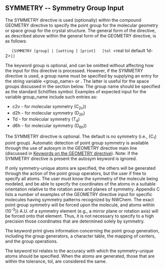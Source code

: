 SYMMETRY -- Symmetry Group Input
--------------------------------

The SYMMETRY directive is used (optionally) within the compound GEOMETRY directive to specify the point group for the molecular geometry or space group for the crystal structure. The general form of the directive, as described above within the general form of the GEOMETRY directive, is as follows:

`   [SYMMETRY [group] `<string group_name>`|`<integer group number>` [setting `<integer setting>`] [print]   [tol `<real tol default 1d-2>`]]`

The keyword group is optional, and can be omitted without affecting how the input for this directive is processed. However, if the SYMMETRY directive is used, a group name must be specified by supplying an entry for the string variable <group_name> or <group number>. The latter is useful for the space groups discussed in the section below. The group name should be specified as the standard Schöflies symbol. Examples of expected input for the variable group_name include such entries as:

-   c2v - for molecular symmetry \(C<sub>2v</sub>)\)
-   d2h - for molecular symmetry \(D<sub>2h</sub>\)
-   Td - for molecular symmetry \(T<sub>d</sub>\)
-   d6h - for molecular symmetry \(D<sub>6h</sub>)\)

The SYMMETRY directive is optional. The default is no symmetry (i.e., \(C<sub>1</sub>\) point group). Automatic detection of point group symmetry is available through the use of autosym in the GEOMETRY directive main line (discussed in [Keywords on the GEOMETRY directive](/#Keywords_on_the_GEOMETRY_directive "wikilink")). Note: if the SYMMETRY directive is present the autosym keyword is ignored.

If only symmetry-unique atoms are specified, the others will be generated through the action of the point group operators, but the user if free to specify all atoms. The user must know the symmetry of the molecule being modeled, and be able to specify the coordinates of the atoms in a suitable orientation relative to the rotation axes and planes of symmetry. Appendix C lists a number of examples of the GEOMETRY directive input for specific molecules having symmetry patterns recognized by NWChem. The exact point group symmetry will be forced upon the molecule, and atoms within \(10<sup>-3</sup>}\) A.U. of a symmetry element (e.g., a mirror plane or rotation axis) will be forced onto that element. Thus, it is not necessary to specify to a high precision those coordinates that are determined solely by symmetry.

The keyword print gives information concerning the point group generation, including the group generators, a character table, the mapping of centers, and the group operations.

The keyword tol relates to the accuracy with which the symmetry-unique atoms should be specified. When the atoms are generated, those that are within the tolerance, tol, are considered the same.